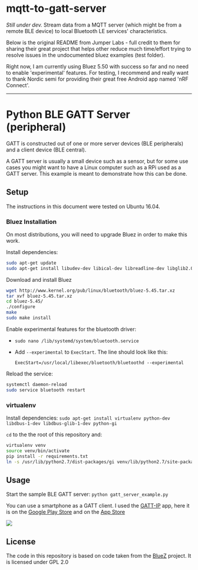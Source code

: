 mqtt-to-gatt-server
===================

*Still under dev.* Stream data from a MQTT server (which might be from a remote BLE device) to local Bluetooth LE services' characteristics.

Below is the original README from Jumper Labs - full credit to them for sharing their great project that helps other reduce much time/effort trying to resolve issues in the undocumented bluez examples (test folder).

Right now, I am currently using Bluez 5.50 with success so far and no need to enable 'experimental' features. For testing, I recommend and really want to thank Nordic semi for providing their great free Android app named 'nRF Connect'.

---


# Python BLE GATT Server (peripheral)
GATT is constructed out of one or more server devices (BLE peripherals) and a client device (BLE central).

A GATT server is usually a small device such as a sensor, but for some use cases you might want to have a Linux computer such as a RPi used as a GATT server. This example is meant to demonstrate how this can be done.


## Setup
The instructions in this document were tested on Ubuntu 16.04.

### Bluez Installation
On most distributions, you will need to upgrade Bluez in order to make this work.

Install dependencies:
```bash
sudo apt-get update
sudo apt-get install libudev-dev libical-dev libreadline-dev libglib2.0-dev libdbus-1-dev
```

Download and install Bluez

```bash
wget http://www.kernel.org/pub/linux/bluetooth/bluez-5.45.tar.xz
tar xvf bluez-5.45.tar.xz
cd bluez-5.45/
./configure
make
sudo make install
```

Enable experimental features for the bluetooth driver: 
- `sudo nano /lib/systemd/system/bluetooth.service`
- Add `--experimental` to `ExecStart`. The line should look like this: 

    `ExecStart=/usr/local/libexec/bluetooth/bluetoothd --experimental`

Reload the service:
```bash
systemctl daemon-reload
sudo service bluetooth restart
```

### virtualenv
Install dependencies: `sudo apt-get install virtualenv python-dev libdbus-1-dev libdbus-glib-1-dev python-gi`

`cd` to the the root of this repository and:

```bash
virtualenv venv
source venv/bin/activate
pip install -r requirements.txt
ln -s /usr/lib/python2.7/dist-packages/gi venv/lib/python2.7/site-packages/
```

## Usage
Start the sample BLE GATT server: `python gatt_server_example.py`

You can use a smartphone as a GATT client. I used the [GATT-IP](http://www.gatt-ip.org/) app, here it is on the [Google Play Store](https://play.google.com/store/apps/details?id=org.gatt_ip.activity&hl=en) and on the [App Store](https://itunes.apple.com/us/app/gatt-ip-bluetooth-smart-le-proxy-protocol/id940105344?mt=8)

![](http://jumper-public.s3-website.eu-central-1.amazonaws.com/gatt-ip.gif)

## License
The code in this repository is based on code taken from the [BlueZ](http://www.bluez.org/) project. It is licensed under GPL 2.0
